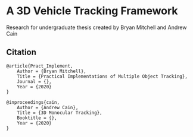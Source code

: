 # A 3D Vehicle Tracking Framework
Research for undergraduate thesis created by Bryan Mitchell and Andrew Cain

## Citation

    @article{Pract_Implement,
        Author = {Bryan Mitchell},
        Title = {Practical Implementations of Multiple Object Tracking},
        Journal = {},
        Year = {2020}
    }

    @inproceedings{cain,
        Author = {Andrew Cain},
        Title = {3D Monocular Tracking},
        Booktitle = {},
        Year = {2020}
    }

